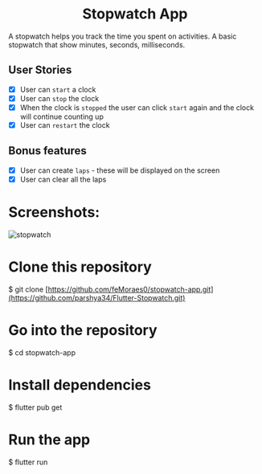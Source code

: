 <h1 align="center">Stopwatch App</h1>

A stopwatch helps you track the time you spent on activities.
A basic stopwatch that show minutes, seconds, milliseconds.

## User Stories
- [x] User can `start` a clock
- [x] User can `stop` the clock
- [x] When the clock is `stopped` the user can click `start` again and the clock will continue counting up
- [x] User can `restart` the clock

## Bonus features
- [x] User can create `laps` - these will be displayed on the screen
- [x] User can clear all the laps

# Screenshots:
![stopwatch](https://github.com/user-attachments/assets/75ff0eff-ac04-4f73-8d7e-0f7b28f9f555)


# Clone this repository
$ git clone [https://github.com/feMoraes0/stopwatch-app.git](https://github.com/parshya34/Flutter-Stopwatch.git)

# Go into the repository
$ cd stopwatch-app

# Install dependencies
$ flutter pub get

# Run the app
$ flutter run



